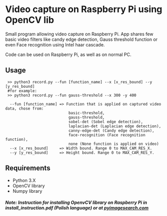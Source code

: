 # Video capture on Raspberry Pi using OpenCV lib

Small program allowing video capture on Raspberry Pi. App shares few basic video filters like candy edge detection,
Gauss threshold function or even Face recognition using Intel haar cascade. 

Code can be used on Raspberry Pi, as well as on normal PC.

## Usage

```
 >> python3 record.py --fun [function_name] --x [x_res_bound] --y [y_res_bound]
 #for example:
 >> python3 record.py --fun gauss-threshold --x 300 -y 400
```

```
  --fun [function_name] => Function that is applied on captured video data, chose from:
                            basic-threshold,
                            gauss-threshold,
                            sobel-det (Sobel edge detection),
                            laplacian-det (Laplacian edge detection),
                            canny-edge-det (Candy edge detection),
                            face-recognition (Face recognition function),
                            none (None function is applied on video)
  --x [x_res_bound]     => Width bound. Range 0 to MAX_CAM_RES_X.
  --y [y_res_bound]     => Height bound. Range 0 to MAX_CAM_RES_Y.
```

## Requirements
 - Python 3.X
 - OpenCV library
 - Numpy library
 
##### Note: Instruction for installing OpenvCV library on Raspberry Pi in install_instruction.pdf (Polish language) or at [pyimagesearch.com](https://www.pyimagesearch.com/2016/04/18/install-guide-raspberry-pi-3-raspbian-jessie-opencv-3/)

